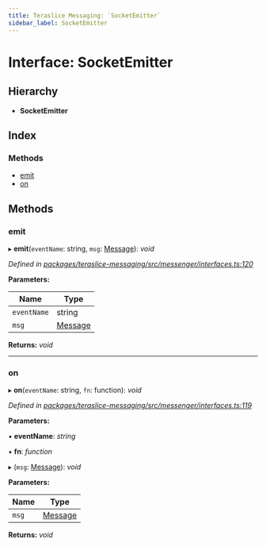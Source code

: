 ```yaml
---
title: Teraslice Messaging: `SocketEmitter`
sidebar_label: SocketEmitter
---
```


# Interface: SocketEmitter

## Hierarchy

* **SocketEmitter**

## Index

### Methods

* [emit](socketemitter.md#emit)
* [on](socketemitter.md#on)

## Methods

###  emit

▸ **emit**(`eventName`: string, `msg`: [Message](message.md)): *void*

*Defined in [packages/teraslice-messaging/src/messenger/interfaces.ts:120](https://github.com/terascope/teraslice/blob/b843209f9/packages/teraslice-messaging/src/messenger/interfaces.ts#L120)*

**Parameters:**

Name | Type |
------ | ------ |
`eventName` | string |
`msg` | [Message](message.md) |

**Returns:** *void*

___

###  on

▸ **on**(`eventName`: string, `fn`: function): *void*

*Defined in [packages/teraslice-messaging/src/messenger/interfaces.ts:119](https://github.com/terascope/teraslice/blob/b843209f9/packages/teraslice-messaging/src/messenger/interfaces.ts#L119)*

**Parameters:**

▪ **eventName**: *string*

▪ **fn**: *function*

▸ (`msg`: [Message](message.md)): *void*

**Parameters:**

Name | Type |
------ | ------ |
`msg` | [Message](message.md) |

**Returns:** *void*

